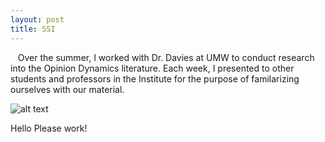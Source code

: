 ```yaml
---
layout: post
title: SSI
---
```


&nbsp;&nbsp;&nbsp;Over the summer, I worked with Dr. Davies at UMW to conduct research into the Opinion Dynamics literature. Each week, I presented to other students and professors in the Institute for the purpose of familarizing ourselves with our material.

![alt text](https://raw.githubusercontent.com/hzontine/hzontine.github.io/master/images/SSIposterHZ.jpg "My poster")



Hello
Please work!
